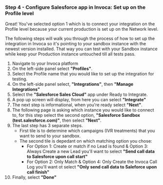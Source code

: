 ### Step 4 - Configure Salesforce app in Invoca: Set up on the Profile level

Great! You've selected option 1 which is to connect your integration on the Profile level because your current production is set up on the Network level.

The following steps will walk you through the process of how to set up the integration in Invoca so it's pointing to your sandbox instance with the newest version installed. That way you can test with your Sandbox instance while keep your Production instance untouched till all tests pass.

1. Navigate to your Invoca platform
2. On the left-side panel select **"Profiles"**.
3. Select the Profile name that you would like to set up the integration for testing. 
4. On the left-side panel select, **"Integrations"**, then **"Manage Integrations"**
5. Select the **"Salesforce Sales Cloud"** app under Ready to Integrate.
6. A pop up screen will display, from here you can select **"Integrate"**
7. The next step is informational, when you're ready select **"Next"**.
8. The following page is asking which instance you would like to connect to, for this step select the second option, **"Salesforce Sandbox (test.salesforce.com)"**, then select **"Next"**.
9. The last step has 3 separate steps.
    - First tile is to determine which campaigns (IVR treatments) that you want to send to your sandbox.
    - The second tile is depedant on which matching option you chose:
        - For Option 1: Create or match if no Lead is found & Option 3: Always Create a new Lead you'll want to select **"Send call data to Salesforce upon call start"**
        - For Option 2: Only Match & Option 4: Only Create the Invoca Call Log you'll want ot select **"Only send call data to Saleforce upon call finish"**
10. Finally, select **"Done"**